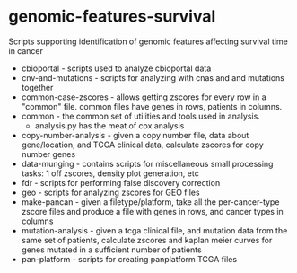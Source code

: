 # genomic-features-survival
Scripts supporting identification of genomic features affecting survival time in cancer


 * cbioportal - scripts used to analyze cbioportal data
 * cnv-and-mutations - scripts for analyzing with cnas and and mutations together
 * common-case-zscores - allows getting zscores for every row in a "common" file. common files have genes in rows, patients in columns.
 * common - the common set of utilities and tools used in analysis.
    - analysis.py has the meat of cox analysis
 * copy-number-analysis - given a copy number file, data about gene/location, and TCGA clinical data, calculate zscores for copy number genes
 * data-munging - contains scripts for miscellaneous small processing tasks: 1 off zscores, density plot generation, etc
 * fdr - scripts for performing false discovery correction
 * geo - scripts for analyzing zscores for GEO files
 * make-pancan - given a filetype/platform, take all the per-cancer-type zscore files and produce a file with genes in rows, and cancer types in columns
 * mutation-analysis - given a tcga clinical file, and mutation data from the same set of
patients, calculate zscores and kaplan meier curves for genes mutated in a sufficient number of patients
 * pan-platform - scripts for creating panplatform TCGA files

